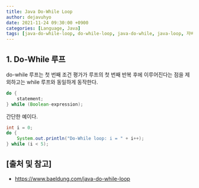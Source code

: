 ```yaml
---
title: Java Do-While Loop
author: dejavuhyo
date: 2021-11-24 09:30:00 +0900
categories: [Language, Java]
tags: [java-do-while-loop, do-while-loop, java-do-while, java-loop, 자바-do-while-loop, do-while-루프]
---
```


## 1. Do-While 루프
do-while 루프는 첫 번째 조건 평가가 루프의 첫 번째 반복 후에 이루어진다는 점을 제외하고는 while 루프와 동일하게 동작한다.

```java
do {
    statement;
} while (Boolean-expression);
```

간단한 예이다.

```java
int i = 0;
do {
    System.out.println("Do-While loop: i = " + i++);
} while (i < 5);
```

## [출처 및 참고]
* <https://www.baeldung.com/java-do-while-loop>
